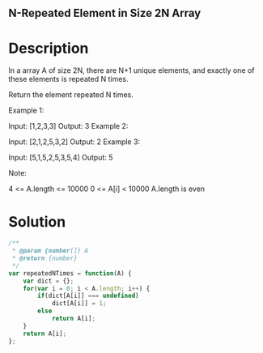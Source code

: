 N-Repeated Element in Size 2N Array
---

# Description
In a array A of size 2N, there are N+1 unique elements, and exactly one of these elements is repeated N times.

Return the element repeated N times.

 

Example 1:

Input: [1,2,3,3]
Output: 3
Example 2:

Input: [2,1,2,5,3,2]
Output: 2
Example 3:

Input: [5,1,5,2,5,3,5,4]
Output: 5
 

Note:

4 <= A.length <= 10000
0 <= A[i] < 10000
A.length is even

# Solution
```javascript
/**
 * @param {number[]} A
 * @return {number}
 */
var repeatedNTimes = function(A) {
    var dict = {};
    for(var i = 0; i < A.length; i++) {
        if(dict[A[i]] === undefined)
            dict[A[i]] = 1;
        else
            return A[i];
    }
    return A[i];
};
```

